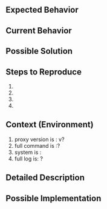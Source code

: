 <!--- Provide a general summary of the issue in the Title above -->

## Expected Behavior
<!--- Tell us what should happen -->

## Current Behavior
<!--- Tell us what happens instead of the expected behavior -->

## Possible Solution
<!--- Not obligatory, but suggest a fix/reason for the bug, -->

## Steps to Reproduce
<!--- Provide a link to a live example, or an unambiguous set of steps to -->
<!--- reproduce this bug. Include code to reproduce, if relevant -->
1.
1.
1.
1.

## Context (Environment)
<!--- How has this issue affected you? What are you trying to accomplish? -->
<!--- Providing context helps us come up with a solution that is most useful in the real world -->
1. proxy version is : v?
1. full command is :?
1. system is :
1. full log is: ?

<!--- Provide a general summary of the issue in the Title above -->

## Detailed Description
<!--- Provide a detailed description of the change or addition you are proposing -->

## Possible Implementation
<!--- Not obligatory, but suggest an idea for implementing addition or change -->
